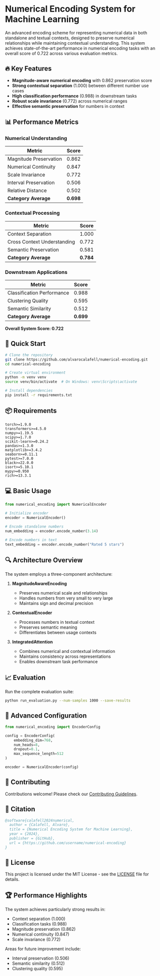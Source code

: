 # Numerical Encoding System for Machine Learning

An advanced encoding scheme for representing numerical data in both standalone and textual contexts, designed to preserve numerical relationships while maintaining contextual understanding. This system achieves state-of-the-art performance in numerical encoding tasks with an overall score of 0.722 across various evaluation metrics.

## 🔥 Key Features

- **Magnitude-aware numerical encoding** with 0.862 preservation score
- **Strong contextual separation** (1.000) between different number use cases
- **High classification performance** (0.988) in downstream tasks
- **Robust scale invariance** (0.772) across numerical ranges
- **Effective semantic preservation** for numbers in context

## 📊 Performance Metrics

### Numerical Understanding
| Metric | Score |
|--------|--------|
| Magnitude Preservation | 0.862 |
| Numerical Continuity | 0.847 |
| Scale Invariance | 0.772 |
| Interval Preservation | 0.506 |
| Relative Distance | 0.502 |
| **Category Average** | **0.698** |

### Contextual Processing
| Metric | Score |
|--------|--------|
| Context Separation | 1.000 |
| Cross Context Understanding | 0.772 |
| Semantic Preservation | 0.581 |
| **Category Average** | **0.784** |

### Downstream Applications
| Metric | Score |
|--------|--------|
| Classification Performance | 0.988 |
| Clustering Quality | 0.595 |
| Semantic Similarity | 0.512 |
| **Category Average** | **0.699** |

**Overall System Score: 0.722**

## 🚀 Quick Start

```bash
# Clone the repository
git clone https://github.com/alvarocalafell/numerical-encoding.git
cd numerical-encoding

# Create virtual environment
python -m venv venv
source venv/bin/activate  # On Windows: venv\Scripts\activate

# Install dependencies
pip install -r requirements.txt
```

## 📦 Requirements

```
torch>=1.9.0
transformers>=4.5.0
numpy>=1.19.5
scipy>=1.7.0
scikit-learn>=0.24.2
pandas>=1.3.0
matplotlib>=3.4.2
seaborn>=0.11.1
pytest>=7.0.0
black>=22.0.0
isort>=5.10.1
mypy>=0.950
rich>=13.3.1
```

## 💻 Basic Usage

```python
from numerical_encoding import NumericalEncoder

# Initialize encoder
encoder = NumericalEncoder()

# Encode standalone numbers
num_embedding = encoder.encode_number(3.14)

# Encode numbers in text
text_embedding = encoder.encode_number("Rated 5 stars")
```


## 🔍 Architecture Overview

The system employs a three-component architecture:

1. **MagnitudeAwareEncoding**
   - Preserves numerical scale and relationships
   - Handles numbers from very small to very large
   - Maintains sign and decimal precision

2. **ContextualEncoder**
   - Processes numbers in textual context
   - Preserves semantic meaning
   - Differentiates between usage contexts

3. **IntegratedAttention**
   - Combines numerical and contextual information
   - Maintains consistency across representations
   - Enables downstream task performance

## 📈 Evaluation

Run the complete evaluation suite:

```bash
python run_evaluation.py --num-samples 1000 --save-results
```

## 🔧 Advanced Configuration

```python
from numerical_encoding import EncoderConfig

config = EncoderConfig(
    embedding_dim=768,
    num_heads=8,
    dropout=0.1,
    max_sequence_length=512
)

encoder = NumericalEncoder(config)
```

## 🤝 Contributing

Contributions welcome! Please check our [Contributing Guidelines](CONTRIBUTING.md).

## 📝 Citation

```bibtex
@software{calafell2024numerical,
  author = {Calafell, Alvaro},
  title = {Numerical Encoding System for Machine Learning},
  year = {2024},
  publisher = {GitHub},
  url = {https://github.com/username/numerical-encoding}
}
```

## 📄 License

This project is licensed under the MIT License - see the [LICENSE](LICENSE) file for details.

## 🏆 Performance Highlights

The system achieves particularly strong results in:
- Context separation (1.000)
- Classification tasks (0.988)
- Magnitude preservation (0.862)
- Numerical continuity (0.847)
- Scale invariance (0.772)

Areas for future improvement include:
- Interval preservation (0.506)
- Semantic similarity (0.512)
- Clustering quality (0.595)

